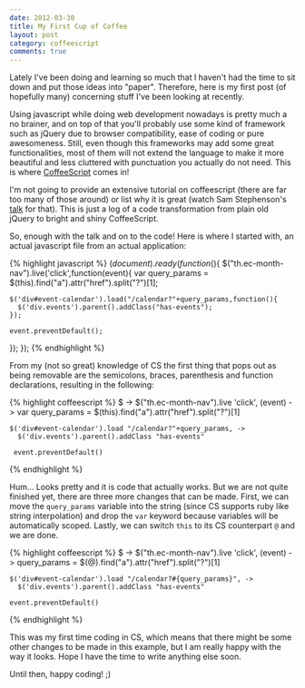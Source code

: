 ```yaml
---
date: 2012-03-30
title: My First Cup of Coffee
layout: post
category: coffeescript
comments: true
---
```

Lately I've been doing and learning so much that I haven't had the time to sit down and put those ideas into "paper". Therefore, here is my first post (of hopefully many) concerning stuff I've been looking at recently.

Using javascript while doing web development nowadays is pretty much a no brainer, and on top of that you'll probably use some kind of framework such as jQuery due to browser compatibility, ease of coding or pure awesomeness. Still, even though this frameworks may add some great functionalities, most of them will not extend the language to make it more beautiful and less cluttered with punctuation you actually do not need. This is where [CoffeeScript][cs] comes in!

I'm not going to provide an extensive tutorial on coffeescript (there are far too many of those around) or list why it is great (watch Sam Stephenson's [talk][ss_talk] for that). This is just a log of a code transformation from plain old jQuery to bright and shiny CoffeeScript.

So, enough with the talk and on to the code! Here is where I started with, an actual javascript file from an actual application:

{% highlight javascript %}
$(document).ready(function($){
  $("th.ec-month-nav").live('click',function(event){
    var query_params = $(this).find("a").attr("href").split("?")[1];

    $('div#event-calendar').load("/calendar?"+query_params,function(){
      $('div.events').parent().addClass("has-events");
    });

    event.preventDefault();
  });
});
{% endhighlight %}

From my (not so great) knowledge of CS the first thing that pops out as being removable are the semicolons, braces, parenthesis and function declarations, resulting in the following:

{% highlight coffeescript %}
$ ->
  $("th.ec-month-nav").live 'click', (event) ->
    var query_params = $(this).find("a").attr("href").split("?")[1]

    $('div#event-calendar').load "/calendar?"+query_params, ->
      $('div.events').parent().addClass "has-events"

     event.preventDefault()
{% endhighlight %}

Hum... Looks pretty and it is code that actually works. But we are not quite finished yet, there are three more changes that can be made. First, we can move the `query_params` variable into the string (since CS supports ruby like string interpolation) and drop the `var` keyword because variables will be automatically scoped. Lastly, we can switch `this` to its CS counterpart `@` and we are done.

{% highlight coffeescript %}
$ ->
  $("th.ec-month-nav").live 'click', (event) ->
    query_params = $(@).find("a").attr("href").split("?")[1]

    $('div#event-calendar').load "/calendar?#{query_params}", ->
      $('div.events').parent().addClass "has-events"

    event.preventDefault()
{% endhighlight %}

This was my first time coding in CS, which means that there might be some other changes to be made in this example, but I am really happy with the way it looks. Hope I have the time to write anything else soon. 

Until then, happy coding! ;)

[cs]: http://coffeescript.org/
[ss_talk]: http://vimeo.com/35258313